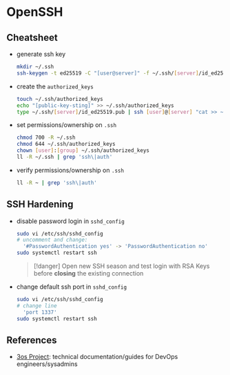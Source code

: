 # OpenSSH

## Cheatsheet

- generate ssh key
  
  ```bash
  mkdir ~/.ssh
  ssh-keygen -t ed25519 -C "[user@server]" -f ~/.ssh/[server]/id_ed25519
  ```

- create the `authorized_keys`
  
  ```bash
  touch ~/.ssh/authorized_keys
  echo "[public-key-sting]" >> ~/.ssh/authorized_keys
  type ~/.ssh/[server]/id_ed25519.pub | ssh [user]@[server] "cat >> ~/.ssh/authorized_keys"
  ```

- set permissions/ownership on `.ssh`
  
  ```bash
  chmod 700 -R ~/.ssh
  chmod 644 ~/.ssh/authorized_keys
  chown [user]:[group] ~/.ssh/authorized_keys
  ll -R ~/.ssh | grep 'ssh\|auth'
  ```

- verify permissions/ownership on `.ssh`
  
  ```bash
  ll -R ~ | grep 'ssh\|auth'
  ```

## SSH Hardening

- disable password login in `sshd_config`
  
  ```bash
  sudo vi /etc/ssh/sshd_config
  # uncomment and change: 
    '#PasswordAuthentication yes' -> 'PasswordAuthentication no'
  sudo systemctl restart ssh
  ```
  
   > 
   > \[!danger\]
   > Open new SSH season and test login with RSA Keys before **closing** the existing connection

- change default ssh port in `sshd_config`
  
  ```bash
  sudo vi /etc/ssh/sshd_config
  # change line
    'port 1337'
  sudo systemctl restart ssh
  ```

## References

- [3os Project](https://3os.org/): technical documentation/guides for DevOps engineers/sysadmins
